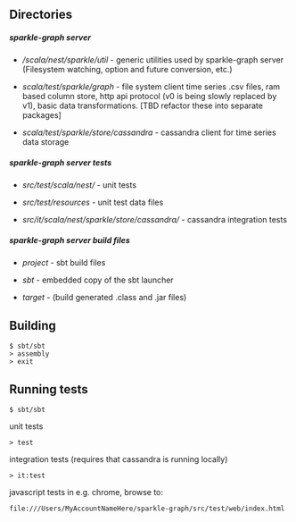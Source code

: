 Directories
------


##### sparkle-graph server
- */scala/nest/sparkle/util* - generic utilities used by sparkle-graph server (Filesystem watching, option and future conversion, etc.)

- *scala/test/sparkle/graph* - file system client time series .csv files, ram based column store, 
http api protocol (v0 is being slowly replaced by v1), basic data transformations.  [TBD refactor these into separate packages]

- *scala/test/sparkle/store/cassandra* - cassandra client for time series data storage

##### sparkle-graph server tests
- *src/test/scala/nest/* - unit tests

- *src/test/resources* - unit test data files

- *src/it/scala/nest/sparkle/store/cassandra/* - cassandra integration tests

##### sparkle-graph server build files
- *project* - sbt build files

- *sbt* - embedded copy of the sbt launcher

- *target* - (build generated .class and .jar files)


Building
------
    $ sbt/sbt
    > assembly
    > exit


Running tests
------
    $ sbt/sbt

unit tests

    > test

integration tests (requires that cassandra is running locally)

    > it:test

javascript tests in e.g. chrome, browse to: 

    file:///Users/MyAccountNameHere/sparkle-graph/src/test/web/index.html


